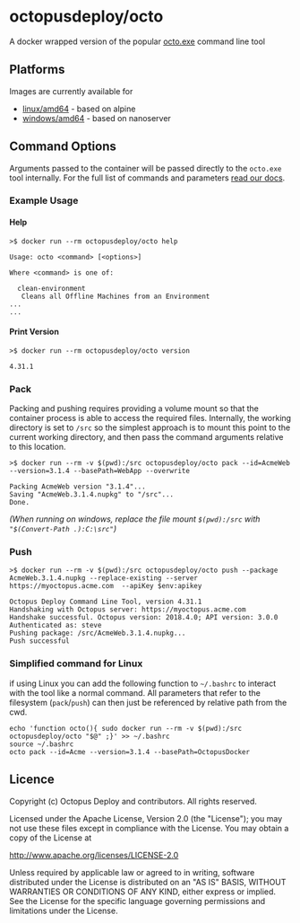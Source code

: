 # octopusdeploy/octo
A docker wrapped version of the popular [octo.exe](https://octopus.com/docs/api-and-integration/octo.exe-command-line) command line tool

## Platforms
Images are currently available for
- [linux/amd64](alpine/Dockerfile) - based on alpine
- [windows/amd64](alpine/Dockerfile) - based on nanoserver


## Command Options
Arguments passed to the container will be passed directly to the `octo.exe` tool internally. For the full list of commands and parameters [read our docs](https://octopus.com/docs/api-and-integration/octo.exe-command-line).

### Example Usage
#### Help
```
>$ docker run --rm octopusdeploy/octo help

Usage: octo <command> [<options>]

Where <command> is one of:

  clean-environment
   Cleans all Offline Machines from an Environment
...
...
```
#### Print Version
```
>$ docker run --rm octopusdeploy/octo version

4.31.1
```

### Pack
Packing and pushing requires providing a volume mount so that the container process is able to access the required files. Internally, the working directory is set to `/src` so the simplest approach is to mount this point to the current working directory, and then pass the command arguments relative to this location.

```
>$ docker run --rm -v $(pwd):/src octopusdeploy/octo pack --id=AcmeWeb --version=3.1.4 --basePath=WebApp --overwrite

Packing AcmeWeb version "3.1.4"...
Saving "AcmeWeb.3.1.4.nupkg" to "/src"...
Done.
```
_(When running on windows, replace the file mount `$(pwd):/src` with `"$(Convert-Path .):C:\src"`)_


### Push
```
>$ docker run --rm -v $(pwd):/src octopusdeploy/octo push --package AcmeWeb.3.1.4.nupkg --replace-existing --server https://myoctopus.acme.com  --apiKey $env:apikey

Octopus Deploy Command Line Tool, version 4.31.1
Handshaking with Octopus server: https://myoctopus.acme.com
Handshake successful. Octopus version: 2018.4.0; API version: 3.0.0
Authenticated as: steve
Pushing package: /src/AcmeWeb.3.1.4.nupkg...
Push successful
```

### Simplified command for Linux
if using Linux you can add the following function to `~/.bashrc` to interact with the tool like a normal command. All parameters that refer to the filesystem (`pack`/`push`) can then just be referenced by relative path from the cwd.
```
echo 'function octo(){ sudo docker run --rm -v $(pwd):/src octopusdeploy/octo "$@" ;}' >> ~/.bashrc
source ~/.bashrc
octo pack --id=Acme --version=3.1.4 --basePath=OctopusDocker
```

## Licence
Copyright (c) Octopus Deploy and contributors. All rights reserved.

Licensed under the Apache License, Version 2.0 (the "License"); you may not use
these files except in compliance with the License. You may obtain a copy of the
License at

http://www.apache.org/licenses/LICENSE-2.0

Unless required by applicable law or agreed to in writing, software distributed
under the License is distributed on an "AS IS" BASIS, WITHOUT WARRANTIES OR
CONDITIONS OF ANY KIND, either express or implied. See the License for the
specific language governing permissions and limitations under the License.